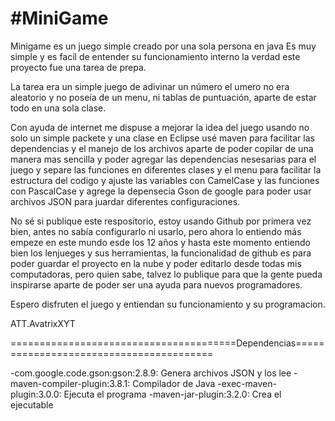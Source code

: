 #MiniGame
===========================================================================================
Minigame es un juego simple creado por una sola persona en java
Es muy simple y es facíl de entender su funcionamiento interno
la verdad este proyecto fue una tarea de prepa. 

La tarea era un simple juego de adivinar un número
el umero no era aleatorio y no poseía de un menu,
ni tablas de puntuación, aparte de estar todo en 
una sola clase.

Con ayuda de internet me dispuse a mejorar la idea del juego
usando no solo un simple packete y una clase en Eclipse
usé maven para facilitar las dependencias y el manejo de los archivos
aparte de poder copilar de una manera mas sencilla y poder
agregar las dependencias nesesarias para el juego y separe
las funciones en diferentes clases y el menu para facilitar
la estructura del codigo y ajuste las variables con CamelCase
y las funciones con PascalCase y agrege la depensecia Gson de google
para poder usar archivos JSON para juardar diferentes configuraciones.

No sé si publique este respositorio, estoy usando Github por primera vez
bien, antes no sabía configurarlo ni usarlo, pero ahora lo entiendo más
empeze en este mundo esde los 12 años y hasta este momento entiendo bien
los lenjueges y sus herramientas, la funcionalidad de github es para poder
guardar el proyecto en la nube y poder editarlo desde todas mis computadoras,
pero quien sabe, talvez lo publique para que la gente pueda inspirarse
aparte de poder ser una ayuda para nuevos programadores.

Espero disfruten el juego y entiendan su funcionamiento y su programacion.

ATT.AvatrixXYT

=======================================Dependencias========================================

-com.google.code.gson:gson:2.8.9: Genera archivos JSON y los lee
-maven-compiler-plugin:3.8.1: Compilador de Java
-exec-maven-plugin:3.0.0: Ejecuta el programa
-maven-jar-plugin:3.2.0: Crea el ejecutable